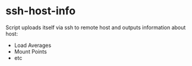 ssh-host-info
=============

Script uploads itself via ssh to remote host and outputs information about host:
* Load Averages
* Mount Points
* etc
